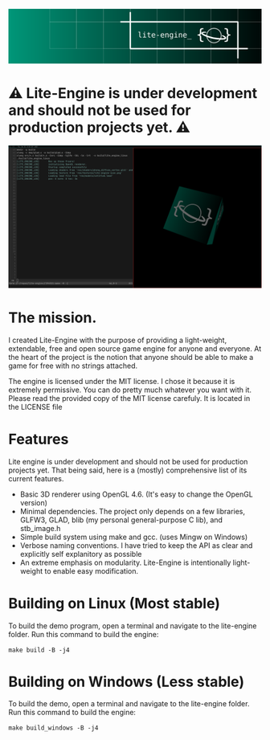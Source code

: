 ![banner](./doc/img/lite-engine-banner.png)

# ⚠️ Lite-Engine is under development and should not be used for production projects yet. ⚠️

![cube_preview](./doc/img/cube_preview.png)

# The mission.
I created Lite-Engine with the purpose of providing a light-weight, extendable,
free and open source game engine for anyone and everyone. At the heart of the project
is the notion that anyone should be able to make a game for free with no strings
attached.

The engine is licensed under the MIT license. I chose it because it is extremely
permissive. You can do pretty much whatever you want with it. Please read the
provided copy of the MIT license carefuly. It is located in the LICENSE file

# Features
Lite engine is under development and should not be used for production projects yet.
That being said, here is a (mostly) comprehensive list of its current features.

- Basic 3D renderer using OpenGL 4.6. (It's easy to change the OpenGL version)
- Minimal dependencies. The project only depends on a few libraries, GLFW3, GLAD, 
  blib (my personal general-purpose C lib), and stb_image.h
- Simple build system using make and gcc. (uses Mingw on Windows)
- Verbose naming conventions. I have tried to keep the API as clear and explicitly self explanitory
  as possible
- An extreme emphasis on modularity. Lite-Engine is intentionally light-weight to 
  enable easy modification.

# Building on Linux (Most stable)
To build the demo program, open a terminal and navigate to the lite-engine folder.
Run this command to build the engine:
```
make build -B -j4
```

# Building on Windows (Less stable)
To build the demo, open a terminal and navigate to the lite-engine folder.
Run this command to build the engine:
```
make build_windows -B -j4
```
